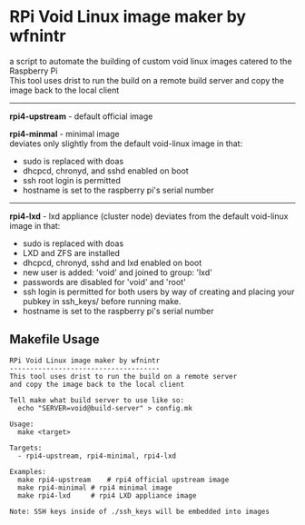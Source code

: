 # RPi Void Linux image maker by wfnintr
a script to automate the building of custom void linux images catered to the Raspberry Pi  
This tool uses drist to run the build on a remote build server and copy the image back to the local client

---

**rpi4-upstream** - default official image

**rpi4-minmal** - minimal image  
deviates only slightly from the default void-linux image in that:  
- sudo is replaced with doas  
- dhcpcd, chronyd, and sshd enabled on boot  
- ssh root login is permitted  
- hostname is set to the raspberry pi's serial number  

---

**rpi4-lxd** - lxd appliance (cluster node)
deviates from the default void-linux image in that:
- sudo is replaced with doas
- LXD and ZFS are installed
- dhcpcd, chronyd, sshd and lxd enabled on boot
- new user is added: 'void' and joined to group: 'lxd'
- passwords are disabled for 'void' and 'root'
- ssh login is permitted for both users by way of creating and placing your pubkey in ssh_keys/ before running make.
- hostname is set to the raspberry pi's serial number


## Makefile Usage
```
RPi Void Linux image maker by wfnintr
-------------------------------------
This tool uses drist to run the build on a remote server
and copy the image back to the local client

Tell make what build server to use like so:
  echo "SERVER=void@build-server" > config.mk

Usage:
  make <target>

Targets:
  - rpi4-upstream, rpi4-minimal, rpi4-lxd

Examples:
  make rpi4-upstream	# rpi4 official upstream image
  make rpi4-minimal	# rpi4 minimal image
  make rpi4-lxd		# rpi4 LXD appliance image

Note: SSH keys inside of ./ssh_keys will be embedded into images
```
